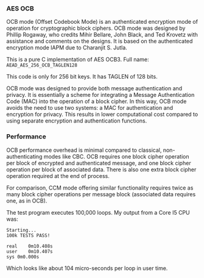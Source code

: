 ### AES OCB
OCB mode (Offset Codebook Mode) is an authenticated encryption mode of operation for cryptographic block ciphers. OCB mode was designed by Phillip Rogaway, who credits Mihir Bellare, John Black, and Ted Krovetz with assistance and comments on the designs. It is based on the authenticated encryption mode IAPM due to Charanjit S. Jutla.

This is a pure C implementation of AES OCB3. Full name: ```AEAD_AES_256_OCB_TAGLEN128```

This code is only for 256 bit keys. It has TAGLEN of 128 bits.

OCB mode was designed to provide both message authentication and privacy. It is essentially a scheme for integrating a Message Authentication Code (MAC) into the operation of a block cipher. In this way, OCB mode avoids the need to use two systems: a MAC for authentication and encryption for privacy. This results in lower computational cost compared to using separate encryption and authentication functions. 

### Performance
OCB performance overhead is minimal compared to classical, non-authenticating modes like CBC. OCB requires one block cipher operation per block of encrypted and authenticated message, and one block cipher operation per block of associated data. There is also one extra block cipher operation required at the end of process.

For comparison, CCM mode offering similar functionality requires twice as many block cipher operations per message block (associated data requires one, as in OCB).

The test program executes 100,000 loops. My output from a Core I5 CPU was:
```
Starting...
100k TESTS PASS!

real	0m10.408s
user	0m10.407s
sys	0m0.000s
```
Which looks like about 104 micro-seconds per loop in user time.
